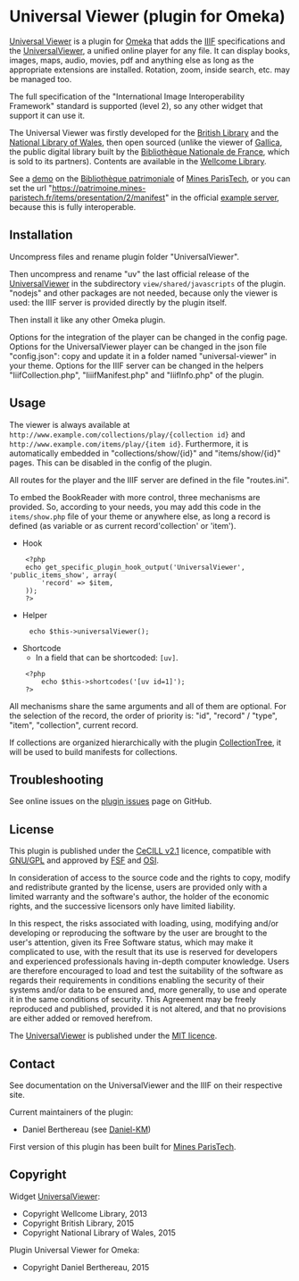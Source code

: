 Universal Viewer (plugin for Omeka)
==================================

[Universal Viewer] is a plugin for [Omeka] that adds the [IIIF] specifications
and the [UniversalViewer], a unified online player for any file. It can display
books, images, maps, audio, movies, pdf and anything else as long as the
appropriate extensions are installed. Rotation, zoom, inside search, etc. may be
managed too.

The full specification of the "International Image Interoperability Framework"
standard is supported (level 2), so any other widget that support it can use it.

The Universal Viewer was firstly developed for the [British Library] and the
[National Library of Wales], then open sourced (unlike the viewer of [Gallica],
the public digital library built by the [Bibliothèque Nationale de France],
which is sold to its partners). Contents are available in the [Wellcome Library].

See a [demo] on the [Bibliothèque patrimoniale] of [Mines ParisTech], or you can
set the url "https://patrimoine.mines-paristech.fr/items/presentation/2/manifest"
in the official [example server], because this is fully interoperable.


Installation
------------

Uncompress files and rename plugin folder "UniversalViewer".

Then uncompress and rename "uv" the last official release of the [UniversalViewer]
in the subdirectory `view/shared/javascripts` of the plugin. "nodejs" and other
packages are not needed, because only the viewer is used: the IIIF server is
provided directly by the plugin itself.

Then install it like any other Omeka plugin.

Options for the integration of the player can be changed in the config page.
Options for the UniversalViewer player can be changed in the json file
"config.json": copy and update it in a folder named "universal-viewer" in your
theme.
Options for the IIIF server can be changed in the helpers "IiifCollection.php",
"IiiifManifest.php" and "IiifInfo.php" of the plugin.

Usage
-----

The viewer is always available at `http://www.example.com/collections/play/{collection id}`
and `http://www.example.com/items/play/{item id}`. Furthermore, it is
automatically embedded in "collections/show/{id}" and "items/show/{id}" pages.
This can be disabled in the config of the plugin.

All routes for the player and the IIIF server are defined in the file "routes.ini".

To embed the BookReader with more control, three mechanisms are provided. So,
according to your needs, you may add this code in the `items/show.php` file of
your theme or anywhere else, as long a record is defined (as variable or as
current record'collection' or 'item').

* Hook

```
    <?php
    echo get_specific_plugin_hook_output('UniversalViewer', 'public_items_show', array(
        'record' => $item,
    ));
    ?>
```

* Helper

```
     echo $this->universalViewer();
```

* Shortcode
    - In a field that can be shortcoded: `[uv]`.

```
    <?php
        echo $this->shortcodes('[uv id=1]');
    ?>
```

 All mechanisms share the same arguments and all of them are optional. For the
 selection of the record, the order of priority is: "id", "record" / "type",
 "item", "collection", current record.

If collections are organized hierarchically with the plugin [CollectionTree], it
will be used to build manifests for collections.


Troubleshooting
---------------

See online issues on the [plugin issues] page on GitHub.


License
-------

This plugin is published under the [CeCILL v2.1] licence, compatible with
[GNU/GPL] and approved by [FSF] and [OSI].

In consideration of access to the source code and the rights to copy, modify and
redistribute granted by the license, users are provided only with a limited
warranty and the software's author, the holder of the economic rights, and the
successive licensors only have limited liability.

In this respect, the risks associated with loading, using, modifying and/or
developing or reproducing the software by the user are brought to the user's
attention, given its Free Software status, which may make it complicated to use,
with the result that its use is reserved for developers and experienced
professionals having in-depth computer knowledge. Users are therefore encouraged
to load and test the suitability of the software as regards their requirements
in conditions enabling the security of their systems and/or data to be ensured
and, more generally, to use and operate it in the same conditions of security.
This Agreement may be freely reproduced and published, provided it is not
altered, and that no provisions are either added or removed herefrom.

The [UniversalViewer] is published under the [MIT licence].


Contact
-------

See documentation on the UniversalViewer and the IIIF on their respective site.

Current maintainers of the plugin:
* Daniel Berthereau (see [Daniel-KM])

First version of this plugin has been built for [Mines ParisTech].


Copyright
---------

Widget [UniversalViewer]:

* Copyright Wellcome Library, 2013
* Copyright British Library, 2015
* Copyright National Library of Wales, 2015

Plugin Universal Viewer for Omeka:

* Copyright Daniel Berthereau, 2015


[Universal Viewer]: https://github.com/Daniel-KM/UniversalViewer4Omeka
[Omeka]: https://omeka.org
[IIIF]: http://iiif.io
[UniversalViewer]: https://github.com/UniversalViewer/universalviewer
[British Library]: http://bl.uk
[National Library of Wales]: http://www.llgc.org.uk
[Gallica]: http://gallica.bnf.fr
[Bibliothèque Nationale de France]: http://bnf.fr
[Wellcome Library]: http://wellcomelibrary.org
[demo]: https://patrimoine.mines-paristech.fr/collections/play/7
[Bibliothèque patrimoniale]: https://patrimoine.mines-paristech.fr
[Mines ParisTech]: http://mines-paristech.fr
[example server]: http://universalviewer.azurewebsites.net
[CollectionTree]: https://github.com/Daniel-KM/CollectionTree
[plugin issues]: https://github.com/Daniel-KM/UniversalViewer4Omeka/issues
[CeCILL v2.1]: https://www.cecill.info/licences/Licence_CeCILL_V2.1-en.html
[GNU/GPL]: https://www.gnu.org/licenses/gpl-3.0.html
[FSF]: https://www.fsf.org
[OSI]: http://opensource.org
[MIT licence]: https://github.com/UniversalViewer/universalviewer/blob/master/LICENSE.txt
[Daniel-KM]: https://github.com/Daniel-KM
